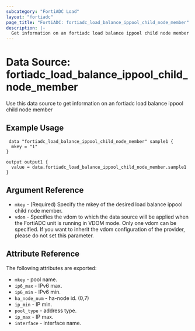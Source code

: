 ```yaml
---
subcategory: "FortiADC Load"
layout: "fortiadc"
page_title: "FortiADC: fortiadc_load_balance_ippool_child_node_member"
description: |-
  Get information on an fortiadc load balance ippool child node member
---
```


# Data Source: fortiadc_load_balance_ippool_child_node_member
Use this data source to get information on an fortiadc load balance ippool child node member

## Example Usage

```hcl
 data "fortiadc_load_balance_ippool_child_node_member" sample1 {
  mkey = "1"
}

output output1 {
  value = data.fortiadc_load_balance_ippool_child_node_member.sample1
}
```

## Argument Reference
* `mkey` - (Required) Specify the mkey of the desired  load balance ippool child node member.
* `vdom` - Specifies the vdom to which the data source will be applied when the FortiADC unit is running in VDOM mode. Only one vdom can be specified. If you want to inherit the vdom configuration of the provider, please do not set this parameter.


## Attribute Reference

The following attributes are exported:

* `mkey` - pool name.
* `ip6_max` - IPv6 max. 
* `ip6_min` - IPv6 min. 
* `ha_node_num` - ha-node id. (0,7)
* `ip_min` - IP min. 
* `pool_type` - address type. 
* `ip_max` - IP max. 
* `interface` - interface name. 


